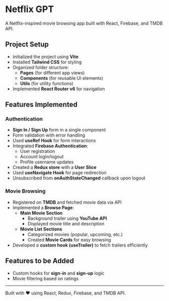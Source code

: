 # Netflix GPT

A Netflix-inspired movie browsing app built with React, Firebase, and TMDB API.

## Project Setup

- Initialized the project using **Vite**
- Installed **Tailwind CSS** for styling
- Organized folder structure:
  - **Pages** (for different app views)
  - **Components** (for reusable UI elements)
  - **Utils** (for utility functions)
- Implemented **React Router v6** for navigation

## Features Implemented

### Authentication

- **Sign In / Sign Up** form in a single component
- Form validation with error handling
- Used **useRef Hook** for form interactions
- Integrated **Firebase Authentication**:
  - User registration
  - Account login/logout
  - Profile username updates
- Created a **Redux store** with a **User Slice**
- Used **useNavigate Hook** for page redirection
- Unsubscribed from **onAuthStateChanged** callback upon logout

### Movie Browsing

- Registered on **TMDB** and fetched movie data via API
- Implemented a **Browse Page**:
  - **Main Movie Section**
    - Background trailer using **YouTube API**
    - Displayed movie title and description
  - **Movie List Sections**
    - Categorized movies (popular, upcoming, etc.)
    - Created **Movie Cards** for easy browsing
- Developed a **custom hook (useTrailer)** to fetch trailers efficiently

## Features to be Added

- Custom hooks for **sign-in** and **sign-up** logic
- Movie filtering based on ratings

---

Built with ❤️ using React, Redux, Firebase, and TMDB API.
